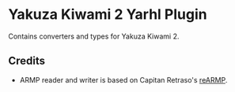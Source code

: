 # Yakuza Kiwami 2 Yarhl Plugin

Contains converters and types for Yakuza Kiwami 2.

## Credits

* ARMP reader and writer is based on Capitan Retraso's [reARMP](https://github.com/CapitanRetraso/reARMP).
